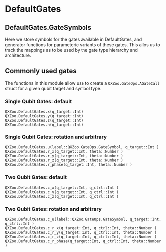 # DefaultGates

## DefaultGates.GateSymbols
Here we store symbols for the gates available in DefaultGates, and generator functions for parameteric variants of these gates. This allos us to track the mappings as to be used by the gate type hierarchy and architecture.


## Commonly used gates
The functions in this module allow use to create a `QXZoo.GateOps.AGateCall` struct for a given qubit target and symbol type.

### Single Qubit Gates: default
```@docs
QXZoo.DefaultGates.x(q_target::Int)
QXZoo.DefaultGates.y(q_target::Int)
QXZoo.DefaultGates.z(q_target::Int)
QXZoo.DefaultGates.h(q_target::Int)
```

### Single Qubit Gates: rotation and arbitrary
```@docs
QXZoo.DefaultGates.u(label::QXZoo.GateOps.GateSymbol, q_target::Int )
QXZoo.DefaultGates.r_x(q_target::Int, theta::Number )
QXZoo.DefaultGates.r_y(q_target::Int, theta::Number )
QXZoo.DefaultGates.r_z(q_target::Int, theta::Number )
QXZoo.DefaultGates.r_phase(q_target::Int, theta::Number )
```

### Two Qubit Gates: default
```@docs
QXZoo.DefaultGates.c_x(q_target::Int, q_ctrl::Int )
QXZoo.DefaultGates.c_y(q_target::Int, q_ctrl::Int )
QXZoo.DefaultGates.c_z(q_target::Int, q_ctrl::Int )
```

### Two Qubit Gates: rotation and arbitrary
```@docs
QXZoo.DefaultGates.c_u(label::QXZoo.GateOps.GateSymbol, q_target::Int, q_ctrl::Int )
QXZoo.DefaultGates.c_r_x(q_target::Int, q_ctrl::Int, theta::Number )
QXZoo.DefaultGates.c_r_y(q_target::Int, q_ctrl::Int, theta::Number )
QXZoo.DefaultGates.c_r_z(q_target::Int, q_ctrl::Int, theta::Number )
QXZoo.DefaultGates.c_r_phase(q_target::Int, q_ctrl::Int, theta::Number )
```